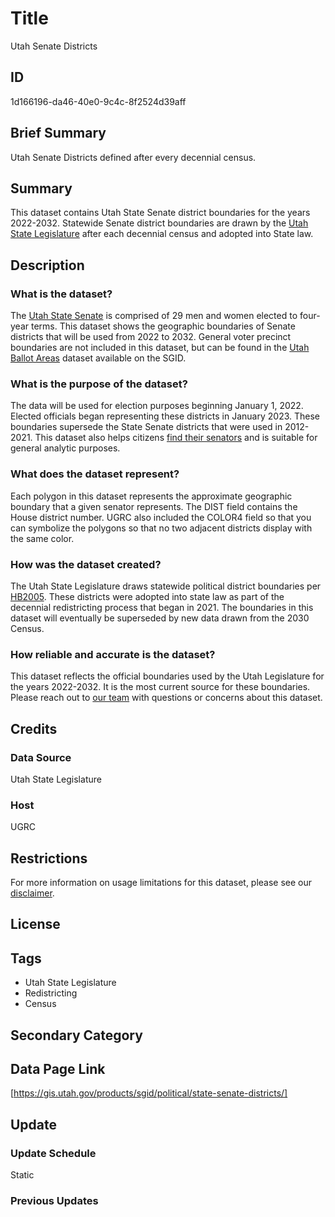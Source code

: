 # Title

Utah Senate Districts

## ID

1d166196-da46-40e0-9c4c-8f2524d39aff

## Brief Summary

Utah Senate Districts defined after every decennial census.

## Summary

This dataset contains Utah State Senate district boundaries for the years 2022-2032. Statewide Senate district boundaries are drawn by the [Utah State Legislature](https://le.utah.gov/) after each decennial census and adopted into State law.

## Description

### What is the dataset?

The [Utah State Senate](https://senate.utah.gov/) is comprised of 29 men and women elected to four-year terms. This dataset shows the geographic boundaries of Senate districts that will be used from 2022 to 2032. General voter precinct boundaries are not included in this dataset, but can be found in the [Utah Ballot Areas](https://gis.utah.gov/products/sgid/political/voter-precincts/) dataset available on the SGID.

### What is the purpose of the dataset?

The data will be used for election purposes beginning January 1, 2022. Elected officials began representing these districts in January 2023. These boundaries supersede the State Senate districts that were used in 2012-2021. This dataset also helps citizens [find their senators](https://le.utah.gov/GIS/findDistrict.jsp) and is suitable for general analytic purposes.

### What does the dataset represent?

Each polygon in this dataset represents the approximate geographic boundary that a given senator represents. The DIST field contains the House district number. UGRC also included the COLOR4 field so that you can symbolize the polygons so that no two adjacent districts display with the same color.

### How was the dataset created?

The Utah State Legislature draws statewide political district boundaries per [HB2005](https://le.utah.gov/~2021S2/bills/hbillint/HB2005.pdf). These districts were adopted into state law as part of the decennial redistricting process that began in 2021. The boundaries in this dataset will eventually be superseded by new data drawn from the 2030 Census.

### How reliable and accurate is the dataset?

This dataset reflects the official boundaries used by the Utah Legislature for the years 2022-2032. It is the most current source for these boundaries. Please reach out to [our team](https://gis.utah.gov/contact/) with questions or concerns about this dataset.

## Credits

### Data Source

Utah State Legislature

### Host

UGRC

## Restrictions

For more information on usage limitations for this dataset, please see our [disclaimer](https://gis.utah.gov/documentation/policy/license/#disclaimer).

## License

## Tags

- Utah State Legislature
- Redistricting
- Census

## Secondary Category

## Data Page Link

[https://gis.utah.gov/products/sgid/political/state-senate-districts/]

## Update

### Update Schedule

Static

### Previous Updates
